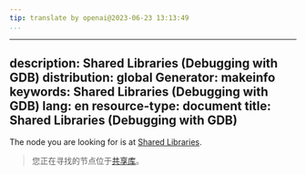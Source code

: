 ```yaml
---
tip: translate by openai@2023-06-23 13:13:49
...
```

---
description: Shared Libraries (Debugging with GDB)
distribution: global
Generator: makeinfo
keywords: Shared Libraries (Debugging with GDB)
lang: en
resource-type: document
title: Shared Libraries (Debugging with GDB)
--------------------------------------------

The node you are looking for is at [Shared Libraries](Files.html#Shared-Libraries).

> 您正在寻找的节点位于[共享库](Files.html#Shared-Libraries)。
